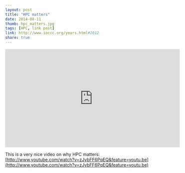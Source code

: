 ```yaml
---
layout: post
title: "HPC matters"
date: 2014-08-11
thumb: hpc_matters.jpg
tags: [HPC, link post]
link: http://www.ioccc.org/years.html#2012
share: true
---
```


<script src="http://ajax.googleapis.com/ajax/libs/jquery/1.10.2/jquery.min.js"></script>
<script src="/jquery.fitvids.js"></script>
<script>
	$(".container").fitVids();
</script>
<iframe width="560" height="315" src="https://www.youtube.com/embed/zJybFF6PqEQ?autoplay=1" frameborder="0"> </iframe>

This is a very nice video on why HPC matters: [http://www.youtube.com/watch?v=zJybFF6PqEQ&feature=youtu.be](http://www.youtube.com/watch?v=zJybFF6PqEQ&feature=youtu.be)
